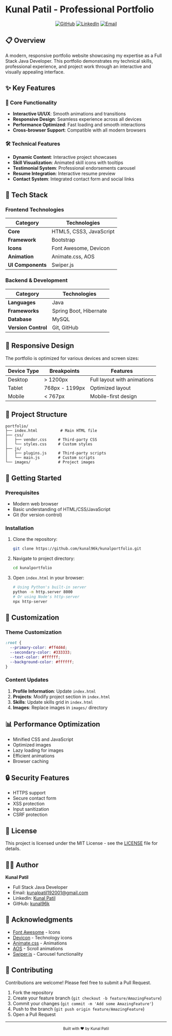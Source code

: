 # Kunal Patil - Professional Portfolio

<div align="center">
  
  [![GitHub](https://img.shields.io/badge/GitHub-kunal96k-181717?style=for-the-badge&logo=github)](https://github.com/kunal96k)
  [![LinkedIn](https://img.shields.io/badge/LinkedIn-Kunal_Patil-0077B5?style=for-the-badge&logo=linkedin)](https://linkedin.com/in/kunal-patil-939753181)
  [![Email](https://img.shields.io/badge/Email-kunalpatil192001@gmail.com-D14836?style=for-the-badge&logo=gmail)](mailto:kunalpatil192001@gmail.com)
</div>

## 📋 Overview

A modern, responsive portfolio website showcasing my expertise as a Full Stack Java Developer. This portfolio demonstrates my technical skills, professional experience, and project work through an interactive and visually appealing interface.

## ✨ Key Features

### 🎯 Core Functionality
- **Interactive UI/UX**: Smooth animations and transitions
- **Responsive Design**: Seamless experience across all devices
- **Performance Optimized**: Fast loading and smooth interactions
- **Cross-browser Support**: Compatible with all modern browsers

### 🛠️ Technical Features
- **Dynamic Content**: Interactive project showcases
- **Skill Visualization**: Animated skill icons with tooltips
- **Testimonial System**: Professional endorsements carousel
- **Resume Integration**: Interactive resume preview
- **Contact System**: Integrated contact form and social links

## 🚀 Tech Stack

### Frontend Technologies
| Category | Technologies |
|----------|--------------|
| **Core** | HTML5, CSS3, JavaScript |
| **Framework** | Bootstrap |
| **Icons** | Font Awesome, Devicon |
| **Animation** | Animate.css, AOS |
| **UI Components** | Swiper.js |

### Backend & Development
| Category | Technologies |
|----------|--------------|
| **Languages** | Java |
| **Frameworks** | Spring Boot, Hibernate |
| **Database** | MySQL |
| **Version Control** | Git, GitHub |

## 📱 Responsive Design

The portfolio is optimized for various devices and screen sizes:

| Device Type | Breakpoints | Features |
|-------------|-------------|----------|
| Desktop | > 1200px | Full layout with animations |
| Tablet | 768px - 1199px | Optimized layout |
| Mobile | < 767px | Mobile-first design |

## 🎨 Project Structure

```
portfolio/
├── index.html          # Main HTML file
├── css/
│   ├── vendor.css     # Third-party CSS
│   └── styles.css     # Custom styles
├── js/
│   ├── plugins.js     # Third-party scripts
│   └── main.js        # Custom scripts
└── images/            # Project images
```

## 🚀 Getting Started

### Prerequisites
- Modern web browser
- Basic understanding of HTML/CSS/JavaScript
- Git (for version control)

### Installation

1. Clone the repository:
   ```bash
   git clone https://github.com/kunal96k/kunalportfolio.git
   ```

2. Navigate to project directory:
   ```bash
   cd kunalportfolio
   ```

3. Open `index.html` in your browser:
   ```bash
   # Using Python's built-in server
   python -m http.server 8000
   # Or using Node's http-server
   npx http-server
   ```

## 🎯 Customization

### Theme Customization
```css
:root {
  --primary-color: #ff4d4d;
  --secondary-color: #333333;
  --text-color: #ffffff;
  --background-color: #ffffff;
}
```

### Content Updates
1. **Profile Information**: Update `index.html`
2. **Projects**: Modify project section in `index.html`
3. **Skills**: Update skills grid in `index.html`
4. **Images**: Replace images in `images/` directory

## 📊 Performance Optimization

- Minified CSS and JavaScript
- Optimized images
- Lazy loading for images
- Efficient animations
- Browser caching

## 🔒 Security Features

- HTTPS support
- Secure contact form
- XSS protection
- Input sanitization
- CSRF protection

## 📄 License

This project is licensed under the MIT License - see the [LICENSE](LICENSE) file for details.

## 👨‍💻 Author

**Kunal Patil**
- Full Stack Java Developer
- Email: kunalpatil192001@gmail.com
- LinkedIn: [Kunal Patil](https://linkedin.com/in/kunal-patil-939753181)
- GitHub: [kunal96k](https://github.com/kunal96k)

## 🙏 Acknowledgments

- [Font Awesome](https://fontawesome.com/) - Icons
- [Devicon](https://devicon.dev/) - Technology icons
- [Animate.css](https://animate.style/) - Animations
- [AOS](https://michalsnik.github.io/aos/) - Scroll animations
- [Swiper.js](https://swiperjs.com/) - Carousel functionality

## 🤝 Contributing

Contributions are welcome! Please feel free to submit a Pull Request.

1. Fork the repository
2. Create your feature branch (`git checkout -b feature/AmazingFeature`)
3. Commit your changes (`git commit -m 'Add some AmazingFeature'`)
4. Push to the branch (`git push origin feature/AmazingFeature`)
5. Open a Pull Request

---

<div align="center">
  <sub>Built with ❤️ by Kunal Patil</sub>
</div> 